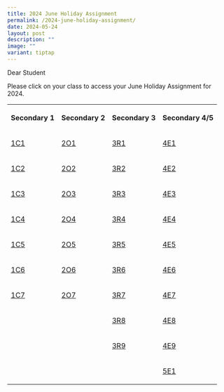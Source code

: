 ```yaml
---
title: 2024 June Holiday Assignment
permalink: /2024-june-holiday-assignment/
date: 2024-05-24
layout: post
description: ""
image: ""
variant: tiptap
---
```

<p>Dear Student</p>
<p>Please click on your class to access your June Holiday Assignment for
2024.</p>
<p></p>
<table style="minWidth: 100px">
<colgroup>
<col>
<col>
<col>
<col>
</colgroup>
<tbody>
<tr>
<th rowspan="1" colspan="1">
<p>Secondary 1</p>
</th>
<th rowspan="1" colspan="1">
<p>Secondary 2</p>
</th>
<th rowspan="1" colspan="1">
<p>Secondary 3</p>
</th>
<th rowspan="1" colspan="1">
<p>Secondary 4/5</p>
</th>
</tr>
<tr>
<td rowspan="1" colspan="1">
<p><a href="https://docs.google.com/document/d/1K5cqWmnHwiPa9YpF2XYKM16HpAJqv10Lzn4B5vY_6J4/edit?usp=sharing" rel="noopener noreferrer nofollow" target="_blank">1C1</a>
</p>
</td>
<td rowspan="1" colspan="1">
<p><a href="https://docs.google.com/document/d/1tdH_EfWA2t8hzZsanDZQFS_KMwezmdsS3gBks92dee0/edit?usp=sharing" rel="noopener noreferrer nofollow" target="_blank">2O1</a>
</p>
</td>
<td rowspan="1" colspan="1">
<p><a href="https://docs.google.com/document/d/1DNdOR48X42tIyebwRH_d-OhTdn8G992V-nPpkSq0Z_w/edit?usp=sharing" rel="noopener noreferrer nofollow" target="_blank">3R1</a>
</p>
</td>
<td rowspan="1" colspan="1">
<p><a href="https://docs.google.com/document/d/1umBXpVsl-WTWLst_G6ez27AIj2TQP2Kxfx6-IagAirs/edit?usp=sharing" rel="noopener noreferrer nofollow" target="_blank">4E1</a>
</p>
</td>
</tr>
<tr>
<td rowspan="1" colspan="1">
<p><a href="https://docs.google.com/document/d/1fwegMqn--u7GFhnpLtoD28UoZ53BdaCXJj2R3m5bqVQ/edit?usp=sharing" rel="noopener noreferrer nofollow" target="_blank">1C2</a>
</p>
</td>
<td rowspan="1" colspan="1">
<p><a href="https://docs.google.com/document/d/15otSmBXzGMfpJCFyoy_71-0E3RAwCxtR1q6Md9FuaKg/edit?usp=sharing" rel="noopener noreferrer nofollow" target="_blank">2O2</a>
</p>
</td>
<td rowspan="1" colspan="1">
<p><a href="https://docs.google.com/document/d/15leepS_EXzWF4osZ7Y40zu_k8peolVUtELq0qjf6FSI/edit?usp=sharing" rel="noopener noreferrer nofollow" target="_blank">3R2</a>
</p>
</td>
<td rowspan="1" colspan="1">
<p><a href="https://docs.google.com/document/d/1Mof1e1dLaVytegCiIWFUAN1xsQi_0NTR61BtEkVo69I/edit?usp=sharing" rel="noopener noreferrer nofollow" target="_blank">4E2</a>
</p>
</td>
</tr>
<tr>
<td rowspan="1" colspan="1">
<p><a href="https://docs.google.com/document/d/1jf0CNNx86BZIzvjgCVt6W5M0y3cDJCPf-w_0n5u0T2c/edit?usp=sharing" rel="noopener noreferrer nofollow" target="_blank">1C3</a>
</p>
</td>
<td rowspan="1" colspan="1">
<p><a href="https://docs.google.com/document/d/1ZfQoHO9_ifYQs1Au_3CbRLBWsqymwCQLK4Pt6IY2zu4/edit?usp=sharing" rel="noopener noreferrer nofollow" target="_blank">2O3</a>
</p>
</td>
<td rowspan="1" colspan="1">
<p><a href="https://docs.google.com/document/d/1dXErkDHU4hDOVS_WoyBGVc2N1NlPB77V4qygxZ7oCCE/edit?usp=sharing" rel="noopener noreferrer nofollow" target="_blank">3R3</a>
</p>
</td>
<td rowspan="1" colspan="1">
<p><a href="https://docs.google.com/document/d/12d9dtIeXphz6I7JHmrNrUvFR66mO8x9ZnC13qG9_BNA/edit?usp=sharing" rel="noopener noreferrer nofollow" target="_blank">4E3</a>
</p>
</td>
</tr>
<tr>
<td rowspan="1" colspan="1">
<p><a href="https://docs.google.com/document/d/1d-eH_4qA3NBmwMaIKDRNokPLCTyZREo_O5HlwRTYaio/edit?usp=sharing" rel="noopener noreferrer nofollow" target="_blank">1C4</a>
</p>
</td>
<td rowspan="1" colspan="1">
<p><a href="https://docs.google.com/document/d/1Jm_9lOOcxrxCt72GBHm4wdS4S-dIT6WsXxuglRTuVxc/edit?usp=sharing" rel="noopener noreferrer nofollow" target="_blank">2O4</a>
</p>
</td>
<td rowspan="1" colspan="1">
<p><a href="https://docs.google.com/document/d/1hbH9F7rLVWT5iUcLCn8WmAAHkalAmaliwXCjVPQk1sI/edit?usp=sharing" rel="noopener noreferrer nofollow" target="_blank">3R4</a>
</p>
</td>
<td rowspan="1" colspan="1">
<p><a href="https://docs.google.com/document/d/1IumHKeODKpM-S-b-PEfRubHvwXPTgqqwi3hu-LUm1KY/edit?usp=sharing" rel="noopener noreferrer nofollow" target="_blank">4E4</a>
</p>
</td>
</tr>
<tr>
<td rowspan="1" colspan="1">
<p><a href="https://docs.google.com/document/d/1PFKJ8Hpdi9WAW0Pj85GLR8yXRBeepcicMkuVgjRbIxc/edit?usp=sharing" rel="noopener noreferrer nofollow" target="_blank">1C5</a>
</p>
</td>
<td rowspan="1" colspan="1">
<p><a href="https://docs.google.com/document/d/1mF92ECw6XMvtIKAjEZv4he5oVMGU_laVS7I9LQQ9kf8/edit?usp=sharing" rel="noopener noreferrer nofollow" target="_blank">2O5</a>
</p>
</td>
<td rowspan="1" colspan="1">
<p><a href="https://docs.google.com/document/d/14Q0gBXLz9P7TjTS8RgyOME5lYy4Tw-Y2ZPoIWkVZmws/edit?usp=sharing" rel="noopener noreferrer nofollow" target="_blank">3R5</a>
</p>
</td>
<td rowspan="1" colspan="1">
<p><a href="https://docs.google.com/document/d/1P1g4o6AXJkX-sKf7Io88n-ENXbMDg56fev7J_FbSZqE/edit?usp=sharing" rel="noopener noreferrer nofollow" target="_blank">4E5</a>
</p>
</td>
</tr>
<tr>
<td rowspan="1" colspan="1">
<p><a href="https://docs.google.com/document/d/1FT5-jU16pD8oujxf9UDYebMLGA9jI94LUvPfJfbSeEU/edit?usp=sharing" rel="noopener noreferrer nofollow" target="_blank">1C6</a>
</p>
</td>
<td rowspan="1" colspan="1">
<p><a href="https://docs.google.com/document/d/1d0WwGdq6DrVi5_POxkbtsL_XP5G4gdJXJ_qSbLyRlMo/edit?usp=sharing" rel="noopener noreferrer nofollow" target="_blank">2O6</a>
</p>
</td>
<td rowspan="1" colspan="1">
<p><a href="https://docs.google.com/document/d/1v-QyoRsuTwAAwSthl-aCthmdONaExDNLhG4OdLY2SWo/edit?usp=sharing" rel="noopener noreferrer nofollow" target="_blank">3R6</a>
</p>
</td>
<td rowspan="1" colspan="1">
<p><a href="https://docs.google.com/document/d/1xmjcWEg55pZPMH_K-dckkQdHaO6LkYQjforU1pZRAlQ/edit?usp=sharing" rel="noopener noreferrer nofollow" target="_blank">4E6</a>
</p>
</td>
</tr>
<tr>
<td rowspan="1" colspan="1">
<p><a href="https://docs.google.com/document/d/1OMvfU5_YJmiiwJoW5WU66fW5JZIcyeBOXpBLMpLRyAk/edit?usp=sharing" rel="noopener noreferrer nofollow" target="_blank">1C7</a>
</p>
</td>
<td rowspan="1" colspan="1">
<p><a href="https://docs.google.com/document/d/14E-sDyeBQp0OWIH8i_9LM-MDku7Zeqkuk7_W2_75xhc/edit?usp=sharing" rel="noopener noreferrer nofollow" target="_blank">2O7</a>
</p>
</td>
<td rowspan="1" colspan="1">
<p><a href="https://docs.google.com/document/d/1bmOUJ2bMUz2lpuzD8xLJTR6Wu3UW68G1iSid2_zv2iM/edit?usp=sharing" rel="noopener noreferrer nofollow" target="_blank">3R7</a>
</p>
</td>
<td rowspan="1" colspan="1">
<p><a href="https://docs.google.com/document/d/1mMAzn1O3LXOCzpbaZerM_mMVpCrmDjuKikYoyRqcwEg/edit?usp=sharing" rel="noopener noreferrer nofollow" target="_blank">4E7</a>
</p>
</td>
</tr>
<tr>
<td rowspan="1" colspan="1">
<p></p>
</td>
<td rowspan="1" colspan="1">
<p></p>
</td>
<td rowspan="1" colspan="1">
<p><a href="https://docs.google.com/document/d/1KCoiyXzJ2PN4tDB2JKx8w70huYdO07JhSuagD4iFkis/edit?usp=sharing" rel="noopener noreferrer nofollow" target="_blank">3R8</a>
</p>
</td>
<td rowspan="1" colspan="1">
<p><a href="https://docs.google.com/document/d/1PLHn8yVUvL68CAkbEz6j6kGE5ng4n62y__inqkxB5jY/edit?usp=sharing" rel="noopener noreferrer nofollow" target="_blank">4E8</a>
</p>
</td>
</tr>
<tr>
<td rowspan="1" colspan="1">
<p></p>
</td>
<td rowspan="1" colspan="1">
<p></p>
</td>
<td rowspan="1" colspan="1">
<p><a href="https://docs.google.com/document/d/1W_1NzmjBIr2U8z2oY9Nf-AhkiKqaqpTxW5PV4phZ76o/edit?usp=sharing" rel="noopener noreferrer nofollow" target="_blank">3R9</a>
</p>
</td>
<td rowspan="1" colspan="1">
<p><a href="https://docs.google.com/document/d/1Cn4O_qKzAiYxzYpPS4Fl09w3qly9C-2F30lJRNeEHJo/edit?usp=sharing" rel="noopener noreferrer nofollow" target="_blank">4E9</a>
</p>
</td>
</tr>
<tr>
<td rowspan="1" colspan="1">
<p></p>
</td>
<td rowspan="1" colspan="1">
<p></p>
</td>
<td rowspan="1" colspan="1">
<p></p>
</td>
<td rowspan="1" colspan="1">
<p><a href="https://docs.google.com/document/d/1nJk8CHMD-5028A2_wfV5n-Qged9cO9RyvOhOLR_EPEQ/edit?usp=sharing" rel="noopener noreferrer nofollow" target="_blank">5E1</a>
</p>
</td>
</tr>
</tbody>
</table>
<p></p>